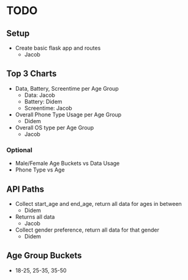 # TODO

## Setup

- Create basic flask app and routes
    - Jacob

## Top 3 Charts
- Data, Battery, Screentime per Age Group 
    - Data: Jacob
    - Battery: Didem
    - Screentime: Jacob
- Overall Phone Type Usage per Age Group 
    - Didem
- Overall OS type per Age Group 
    - Jacob

### Optional
- Male/Female Age Buckets vs Data Usage
- Phone Type vs Age


## API Paths
- Collect start_age and end_age, return all data for ages in between
    - Didem
- Returns all data
    - Jacob
- Collect gender preference, return all data for that gender
    - Didem

## Age Group Buckets
- 18-25, 25-35, 35-50